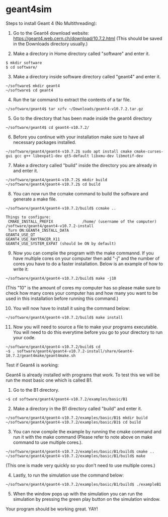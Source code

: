 # geant4sim

Steps to install Geant 4 (No Multithreading):

1. Go to the Geant4 download website: https://geant4.web.cern.ch/download/10.7.2.html
(This should be saved in the Downloads directory usually.)

2. Make a directory in Home directory called "software" and enter it.
```
$ mkdir software
$ cd software/
```

3. Make a directory inside software directory called "geant4" and enter it.
```
~/software$ mkdir geant4
~/software$ cd geant4
```

4. Run the tar command to extract the contents of a tar file.
```
~/software/geant4$ tar xzfv ~/Downloads/geant4-v10.7.2.tar.gz
```

5. Go to the directory that has been made inside the geant4 directory
```
~/software/geant4$ cd geant4-v10.7.2/
```

6. Before you continue with your installation make sure to have all necessary packages installed.
```
~/software/geant4/geant4-v10.7.2$ sudo apt install cmake cmake-curses-gui gcc g++ libexpat1-dev qt5-default libxmu-dev libmotif-dev
```

7. Make a directory called "build" inside the directory you are already in and enter it.
```
~/software/geant4/geant4-v10.7.2$ mkdir build
~/software/geant4/geant4-v10.7.2$ cd build
```

8. You can now run the ccmake command to build the software and generate a make file.
```
~/software/geant4/geant4-v10.7.2/build$ ccmake ..
```

```
Things to configure:
 CMAKE_INSTALL_PREFIX             /home/ (username of the computer) /software/geant4/geant4-v10.7.2-install
 Turn ON:GEANT4_INSTALL_DATA
GEANT4_USE_QT
GEANT4_USE_RAYTRACER_X11
GEANT4_USE_SYSTEM_EXPAT (should be ON by default)
```

9. Now you can complie the program with the make commannd. If you have multiple cores on your computer then add "-j" and the number of cores you have to do a faster installation. Below is an example of how to write it:
```
~/software/geant4/geant4-v10.7.2/build$ make -j10 
```
(This "10" is the amount of cores my computer has so please make sure to check how many cores your computer has and how many you want to be used in this installation before running this command.)

10. You will now have to install it using the command below:
```
~/software/geant4/geant4-v10.7.2/build$ make install
```

11. Now you will need to source a file to make your programs executable. You will need to do this everytime before you go to your directory to run your code.
```
~/software/geant4/geant4-v10.7.2/build$ cd
~$ . software/geant4/geant4-v10.7.2-install/share/Geant4-10.7.2/geant4make/geant4make.sh 
```

Test if Geant4 is working:

Geant4 is already installed with programs that work. To test this we will be run the most basic one which is called B1.

1. Go to the B1 directory.
```
~$ cd software/geant4/geant4-v10.7.2/examples/basic/B1
```

2. Make a directory in the B1 directory called "build" and enter it.
```
~/software/geant4/geant4-v10.7.2/examples/basic/B1$ mkdir build
~/software/geant4/geant4-v10.7.2/examples/basic/B1$ cd build
```

3. You can now compile the example by running the cmake command and run it with the make command (Please refer to note above on make command to use multiple cores.).
```
~/software/geant4/geant4-v10.7.2/examples/basic/B1/build$ cmake ..
~/software/geant4/geant4-v10.7.2/examples/basic/B1/build$ make
```
(This one is made very quickly so you don't need to use multiple cores.)

4. Lastly, to run the simulation use the command below:
```
~/software/geant4/geant4-v10.7.2/examples/basic/B1/build$ ./exampleB1
```

5. When the window pops up with the simulation you can run the simulation by pressing the green play button on the simulation window.

Your program should be working great. YAY!
